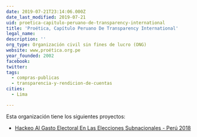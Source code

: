```yaml
---
date: 2019-07-21T23:14:06.000Z
date_last_modified: 2019-07-21
uid: proetica-capitulo-peruano-de-transparency-international
title: 'Proética, Capítulo Peruano De Transparency International'
legal_name: 
description: ''
org_type: Organización civil sin fines de lucro (ONG)
website: www,proética.org.pe
year_founded: 2002
facebook: 
twitter: 
tags:
  - compras-publicas
  - transparencia-y-rendicion-de-cuentas
cities: 
  - Lima

---
```


Esta organización tiene los siguientes proyectos:

- [Hackeo Al Gasto Electoral En Las Elecciones Subnacionales - Perú 2018](/proyectos/hackeo-al-gasto-electoral-en-las-elecciones-subnacionales-peru-2018)
